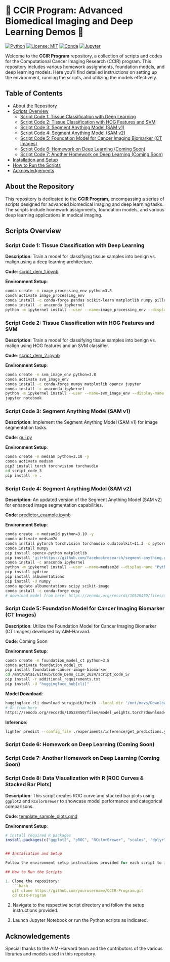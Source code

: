 
# 🧬 CCIR Program: Advanced Biomedical Imaging and Deep Learning Demos 🧬

[![Python](https://img.shields.io/badge/Python-3.8%2C%203.10-blue)](https://www.python.org/)
[![License: MIT](https://img.shields.io/badge/License-MIT-green.svg)](https://opensource.org/licenses/MIT)
[![Conda](https://img.shields.io/badge/Conda-environment-blue)](https://docs.conda.io/projects/conda/en/latest/user-guide/tasks/manage-environments.html)
[![Jupyter](https://img.shields.io/badge/Jupyter-Notebook-orange)](https://jupyter.org/)

Welcome to the **CCIR Program** repository, a collection of scripts and codes for the Computational Cancer Imaging Research (CCIR) program. This repository includes various homework assignments, foundation models, and deep learning models. Here you'll find detailed instructions on setting up the environment, running the scripts, and utilizing the models effectively.

## Table of Contents
- [About the Repository](#about-the-repository)
- [Scripts Overview](#scripts-overview)
  - [Script Code 1: Tissue Classification with Deep Learning](#script-code-1-tissue-classification-with-deep-learning)
  - [Script Code 2: Tissue Classification with HOG Features and SVM](#script-code-2-tissue-classification-with-hog-features-and-svm)
  - [Script Code 3: Segment Anything Model (SAM v1)](#script-code-3-segment-anything-model-sam-v1)
  - [Script Code 4: Segment Anything Model (SAM v2)](#script-code-4-segment-anything-model-sam-v2)
  - [Script Code 5: Foundation Model for Cancer Imaging Biomarker (CT Images)](#script-code-5-foundation-model-for-cancer-imaging-biomarker-ct-images)
  - [Script Code 6: Homework on Deep Learning (Coming Soon)](#script-code-6-homework-on-deep-learning-coming-soon)
  - [Script Code 7: Another Homework on Deep Learning (Coming Soon)](#script-code-7-another-homework-on-deep-learning-coming-soon)
- [Installation and Setup](#installation-and-setup)
- [How to Run the Scripts](#how-to-run-the-scripts)
- [Acknowledgements](#acknowledgements)

## About the Repository

This repository is dedicated to the **CCIR Program**, encompassing a series of scripts designed for advanced biomedical imaging and deep learning tasks. The scripts include homework assignments, foundation models, and various deep learning applications in medical imaging.

## Scripts Overview

### Script Code 1: Tissue Classification with Deep Learning

**Description**: Train a model for classifying tissue samples into benign vs. malign using a deep learning architecture.

**Code**: [script_dem_1.ipynb](script_code_1/script_dem_1.ipynb)

**Environment Setup**:
```bash
conda create -n image_processing_env python=3.8
conda activate image_processing_env
conda install -c conda-forge pandas scikit-learn matplotlib numpy pillow tensorflow
conda install -c anaconda ipykernel
python -m ipykernel install --user --name=image_processing_env --display-name "Python (image_processing_env)"
```

### Script Code 2: Tissue Classification with HOG Features and SVM

**Description**: Train a model for classifying tissue samples into benign vs. malign using HOG features and an SVM classifier.

**Code**: [script_dem_2.ipynb](script_code_2/script_dem_2.ipynb)

**Environment Setup**:
```bash
conda create -n svm_image_env python=3.8
conda activate svm_image_env
conda install -c conda-forge numpy matplotlib opencv jupyter
conda install -c anaconda ipykernel
python -m ipykernel install --user --name=svm_image_env --display-name "Python (svm_image_env)"
jupyter notebook
```

### Script Code 3: Segment Anything Model (SAM v1)

**Description**: Implement the Segment Anything Model (SAM v1) for image segmentation tasks.

**Code**: [gui.py](script_code_3/gui.py)

**Environment Setup**:
```bash
conda create -n medsam python=3.10 -y
conda activate medsam
pip3 install torch torchvision torchaudio
cd script_code_3
pip install -e .
```

### Script Code 4: Segment Anything Model (SAM v2)

**Description**: An updated version of the Segment Anything Model (SAM v2) for enhanced image segmentation capabilities.

**Code**: [predictor_example.ipynb](script_code_4/predictor_example.ipynb)

**Environment Setup**:
```bash
conda create -n medsam2d python=3.10 -y
conda activate medsam2d
conda install pytorch torchvision torchaudio cudatoolkit=11.3 -c pytorch
conda install numpy
pip install opencv-python matplotlib
pip install 'git+https://github.com/facebookresearch/segment-anything.git'
conda install -c anaconda ipykernel
python -m ipykernel install --user --name=medsam2d --display-name "Python (medsam2d)"
pip install pydrive
pip install albumentations
pip install -U numpy
conda update albumentations scipy scikit-image
conda install -c conda-forge cupy
# download model from here: https://zenodo.org/records/10528450/files/model_weights.torch?download=1
```

### Script Code 5: Foundation Model for Cancer Imaging Biomarker (CT Images)

**Description**: Utilize the Foundation Model for Cancer Imaging Biomarker (CT Images) developed by AIM-Harvard.

**Code**: Coming Soon

**Environment Setup**:
```bash
conda create -n foundation_model_ct python=3.8
conda activate foundation_model_ct
pip install foundation-cancer-image-biomarker
cd /mnt/Data1/GitHub/Code_Demo_CCIR_2024/script_code_5/
pip install -r additional_requirements.txt
pip install -U "huggingface_hub[cli]"
```

**Model Download**:
```bash
huggingface-cli download surajpaib/fmcib --local-dir '/mnt/movs/Downloads/pretrain_model/'
# Or from here
https://zenodo.org/records/10528450/files/model_weights.torch?download=1
```

**Inference**:
```bash
lighter predict --config_file ./experiments/inference/get_predictions.yaml
```

### Script Code 6: Homework on Deep Learning (Coming Soon)

### Script Code 7: Another Homework on Deep Learning (Coming Soon)

### Script Code 8: Data Visualization with R (ROC Curves & Stacked Bar Plots)

**Description**: This script creates ROC curve and stacked bar plots using `ggplot2` and `RColorBrewer` to showcase model performance and categorical comparisons.

**Code**: [template_sample_plots.qmd](script_code_8/template_sample_plots.qmd)

**Environment Setup**:
```r
# Install required R packages
install.packages(c("ggplot2", "pROC", "RColorBrewer", "scales", "dplyr"))


## Installation and Setup

Follow the environment setup instructions provided for each script to install the necessary dependencies and create the required Conda environments.

## How to Run the Scripts

1. Clone the repository:
   ```bash
   git clone https://github.com/yourusername/CCIR-Program.git
   cd CCIR-Program
   ```

2. Navigate to the respective script directory and follow the setup instructions provided.

3. Launch Jupyter Notebook or run the Python scripts as indicated.

## Acknowledgements

Special thanks to the AIM-Harvard team and the contributors of the various libraries and models used in this repository.
